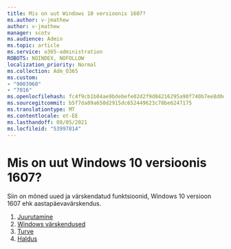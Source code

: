 ```yaml
---
title: Mis on uut Windows 10 versioonis 1607?
ms.author: v-jmathew
author: v-jmathew
manager: scotv
ms.audience: Admin
ms.topic: article
ms.service: o365-administration
ROBOTS: NOINDEX, NOFOLLOW
localization_priority: Normal
ms.collection: Adm_O365
ms.custom:
- "9003960"
- "7016"
ms.openlocfilehash: fc4f9cb1b04ae9bdebefe02d2f9d84216295a90f740b7ee8d0d7e92e478f3357
ms.sourcegitcommit: b5f7da89a650d2915dc652449623c78be6247175
ms.translationtype: MT
ms.contentlocale: et-EE
ms.lasthandoff: 08/05/2021
ms.locfileid: "53997814"
---
```

# <a name="whats-new-in-windows-10-version-1607"></a>Mis on uut Windows 10 versioonis 1607?

Siin on mõned uued ja värskendatud funktsioonid, Windows 10 versioon 1607 ehk aastapäevavärskendus.

1. [Juurutamine](https://go.microsoft.com/fwlink/?linkid=2114462)
2. [Windows värskendused](https://go.microsoft.com/fwlink/?linkid=2114463)
3. [Turve](https://go.microsoft.com/fwlink/?linkid=2114270)
4. [Haldus](https://go.microsoft.com/fwlink/?linkid=2114271)
